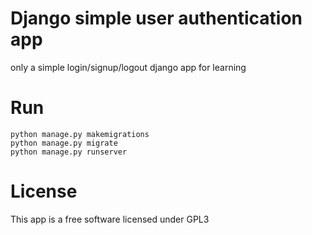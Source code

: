 # Django simple user authentication app
only a simple login/signup/logout django app for learning

# Run
```
python manage.py makemigrations
python manage.py migrate
python manage.py runserver
```

# License
This app is a free software licensed under GPL3
